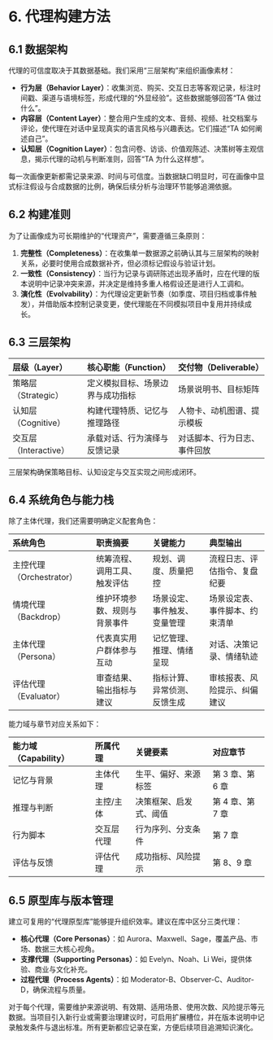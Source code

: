 # 6. 代理构建方法

## 6.1 数据架构
代理的可信度取决于其数据基础。我们采用“三层架构”来组织画像素材：

- **行为层（Behavior Layer）**：收集浏览、购买、交互日志等客观记录，标注时间戳、渠道与语境标签，形成代理的“外显经验”。这些数据能够回答“TA 做过什么”。
- **内容层（Content Layer）**：整合用户生成的文本、音频、视频、社交档案与评论，使代理在对话中呈现真实的语言风格与兴趣表达。它们描述“TA 如何阐述自己”。
- **认知层（Cognition Layer）**：包含问卷、访谈、价值观陈述、决策树等主观信息，揭示代理的动机与判断准则，回答“TA 为什么这样想”。

每一次画像更新都需记录来源、时间与可信度。当数据缺口明显时，可在画像中显式标注假设与合成数据的比例，确保后续分析与治理环节能够追溯依据。

## 6.2 构建准则
为了让画像成为可长期维护的“代理资产”，需要遵循三条原则：

1. **完整性（Completeness）**：在收集单一数据源之前确认其与三层架构的映射关系，必要时使用合成数据补齐，但必须标记假设与验证计划。
2. **一致性（Consistency）**：当行为记录与调研陈述出现矛盾时，应在代理的版本说明中记录冲突来源，并决定是维持多重人格假设还是进行人工调和。
3. **演化性（Evolvability）**：为代理设定更新节奏（如季度、项目归档或事件触发），并借助版本控制记录变更，使代理能在不同模拟项目中复用并持续成长。

## 6.3 三层架构
| 层级（Layer） | 核心职能（Function） | 交付物（Deliverable） |
| :--- | :--- | :--- |
| 策略层（Strategic） | 定义模拟目标、场景边界与成功指标 | 场景说明书、目标矩阵 |
| 认知层（Cognitive） | 构建代理特质、记忆与推理路径 | 人物卡、动机图谱、提示模板 |
| 交互层（Interactive） | 承载对话、行为演绎与反馈记录 | 对话脚本、行为日志、事件回放 |

三层架构确保策略目标、认知设定与交互实现之间形成闭环。

## 6.4 系统角色与能力栈
除了主体代理，我们还需要明确定义配套角色：

| 系统角色 | 职责摘要 | 关键能力 | 典型输出 |
| :--- | :--- | :--- | :--- |
| 主控代理（Orchestrator） | 统筹流程、调用工具、触发评估 | 规划、调度、质量把控 | 流程日志、评估指令、复盘纪要 |
| 情境代理（Backdrop） | 维护环境参数、规则与背景事件 | 场景设定、事件触发、变量管理 | 场景设定表、事件脚本、约束清单 |
| 主体代理（Persona） | 代表真实用户群体参与互动 | 记忆管理、推理、情绪呈现 | 对话、决策记录、情绪轨迹 |
| 评估代理（Evaluator） | 审查结果、输出指标与建议 | 指标计算、异常侦测、反馈生成 | 审核报表、风险提示、纠偏建议 |

能力域与章节对应关系如下：

| 能力域（Capability） | 所属代理 | 关键要素 | 对应章节 |
| :--- | :--- | :--- | :--- |
| 记忆与背景 | 主体代理 | 生平、偏好、来源标签 | 第 3 章、第 6 章 |
| 推理与判断 | 主控/主体 | 决策框架、启发式、阈值 | 第 4 章、第 7 章 |
| 行为脚本 | 交互层代理 | 行为序列、分支条件 | 第 7 章 |
| 评估与反馈 | 评估代理 | 成功指标、风险提示 | 第 8、9 章 |

## 6.5 原型库与版本管理
建立可复用的“代理原型库”能够提升组织效率。建议在库中区分三类代理：

- **核心代理（Core Personas）**：如 Aurora、Maxwell、Sage，覆盖产品、市场、数据三大核心视角。
- **支撑代理（Supporting Personas）**：如 Evelyn、Noah、Li Wei，提供体验、商业与文化补充。
- **过程代理（Process Agents）**：如 Moderator-B、Observer-C、Auditor-D，确保流程与质量。

对于每个代理，需要维护来源说明、有效期、适用场景、使用次数、风险提示等元数据。当项目引入新行业或需要治理建议时，可启用扩展槽位，并在版本说明中记录触发条件与退出标准。所有更新都应记录在案，方便后续项目追溯知识演化。

